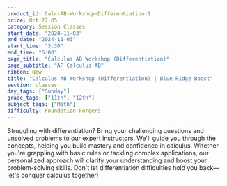 ```yaml
---
product_id: Calc-AB-Workshop-Differentiation-1
price: Oct 27,85
category: Session Classes
start_date: "2024-11-03"
end_date: "2024-11-03"
start_time: "3:30"
end_time: "6:00"
page_title: "Calculus AB Workshop (Differentiation)"
page_subtitle: "AP Calculus AB"
ribbon: New
title: "Calculus AB Workshop (Differentiation) | Blue Ridge Boost"
section: classes
day_tags: ["Sunday"]
grade_tags: ["11th", "12th"]
subject_tags: ["Math"]
difficulty: Foundation Forgers
---
```

<p>
  Struggling with differentiation? Bring your challenging questions and unsolved problems to our expert instructors. We'll guide you through the concepts, helping you build mastery and confidence in calculus. Whether you're grappling with basic rules or tackling complex applications, our personalized approach will clarify your understanding and boost your problem-solving skills. Don't let differentiation difficulties hold you back—let's conquer calculus together!
</p>
